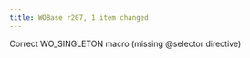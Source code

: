 ```yaml
---
title: WOBase r207, 1 item changed
---
```


Correct WO\_SINGLETON macro (missing @selector directive)
